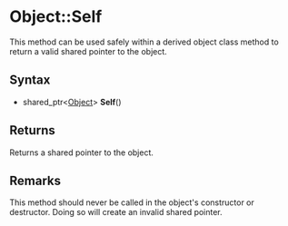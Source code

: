 # Object::Self #
This method can be used safely within a derived object class method to return a valid shared pointer to the object.

## Syntax ##
- shared_ptr<[Object](Object)\> **Self**()

## Returns ##
Returns a shared pointer to the object.

## Remarks ##
This method should never be called in the object's constructor or destructor. Doing so will create an invalid shared pointer.
